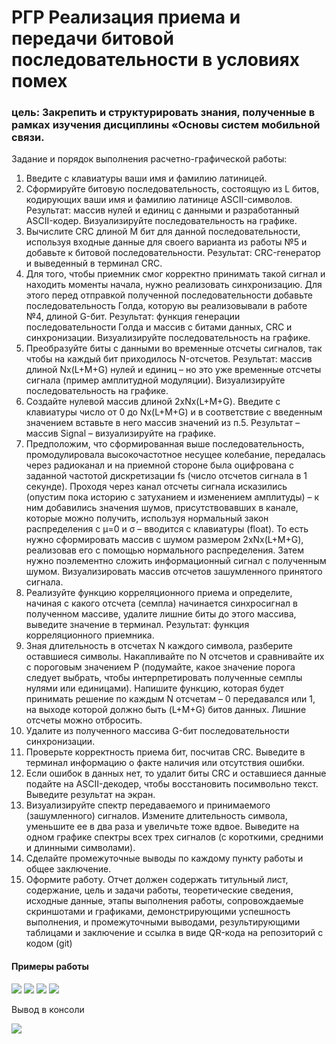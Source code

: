 # РГР  Реализация приема и передачи битовой последовательности в условиях помех

### цель: Закрепить и структурировать знания, полученные в рамках изучения дисциплины «Основы систем мобильной связи.


Задание и порядок выполнения расчетно-графической работы: 
1) Введите с клавиатуры ваши имя и фамилию латиницей.
2) Сформируйте битовую последовательность, состоящую из L
битов, кодирующих ваши имя и фамилию латинице ASCII-символов.
Результат: массив нулей и единиц с данными и разработанный ASCII-кодер.
Визуализируйте последовательность на графике.
3) Вычислите CRC длиной M бит для данной последовательности,
используя входные данные для своего варианта из работы №5 и добавьте к
битовой последовательности. Результат: CRC-генератор и выведенный в
терминал CRC.
4) Для того, чтобы приемник смог корректно принимать такой сигнал
и находить моменты начала, нужно реализовать синхронизацию. Для этого
перед отправкой полученной последовательности добавьте
последовательность Голда, которую вы реализовывали в работе №4, длиной
G-бит. Результат: функция генерации последовательности Голда и массив с
битами данных, CRC и синхронизации. Визуализируйте последовательность
на графике.
5) Преобразуйте биты с данными во временные отсчеты сигналов,
так чтобы на каждый бит приходилось N-отсчетов. Результат: массив длиной
Nx(L+M+G) нулей и единиц – но это уже временные отсчеты сигнала (пример
амплитудной модуляции). Визуализируйте последовательность на графике.
6) Создайте нулевой массив длиной 2хNx(L+M+G). Введите с
клавиатуры число от 0 до Nx(L+M+G) и в соответствие с введенным
значением вставьте в него массив значений из п.5. Результат – массив Signal –
визуализируйте на графике.
7) Предположим, что сформированная выше последовательность,
промодулировала высокочастотное несущее колебание, передалась через
радиоканал и на приемной стороне была оцифрована с заданной частотой
дискретизации fs (число отсчетов сигнала в 1 секунде). Проходя через канал
отсчеты сигнала исказились (опустим пока историю с затуханием и
изменением амплитуды) – к ним добавились значения шумов,
присутствовавших в канале, которые можно получить, используя нормальный
закон распределения с μ=0 и σ – вводится с клавиатуры (float). То есть нужно
сформировать массив с шумом размером 2хNx(L+M+G), реализовав его с
помощью нормального распределения.
Затем нужно поэлементно сложить информационный сигнал с
полученным шумом. Визуализировать массив отсчетов зашумленного
принятого сигнала.
8) Реализуйте функцию корреляционного приема и определите, начиная
с какого отсчета (семпла) начинается синхросигнал в полученном
массиве, удалите лишние биты до этого массива, выведите значение
в терминал. Результат: функция корреляционного приемника.
9) Зная длительность в отсчетах N каждого символа, разберите
оставшиеся символы. Накапливайте по N отсчетов и сравнивайте их
с пороговым значением P (подумайте, какое значение порога следует
выбрать, чтобы интерпретировать полученные семплы нулями или
единицами). Напишите функцию, которая будет принимать решение
по каждым N отсчетам – 0 передавался или 1, на выходе которой
должно быть (L+M+G) битов данных. Лишние отсчеты можно
отбросить.
10) Удалите из полученного массива G-бит последовательности
синхронизации.
11) Проверьте корректность приема бит, посчитав CRC. Выведите в
терминал информацию о факте наличия или отсутствия ошибки.
12) Если ошибок в данных нет, то удалит биты CRC и оставшиеся
данные подайте на ASCII-декодер, чтобы восстановить посимвольно
текст. Выведите результат на экран.
13) Визуализируйте спектр передаваемого и принимаемого
(зашумленного) сигналов. Измените длительность символа,
уменьшите ее в два раза и увеличьте тоже вдвое. Выведите на одном
графике спектры всех трех сигналов (с короткими, средними и
длинными символами).
14) Сделайте промежуточные выводы по каждому пункту работы и
общее заключение.
15) Оформите работу. Отчет должен содержать титульный лист,
содержание, цель и задачи работы, теоретические сведения,
исходные данные, этапы выполнения работы, сопровождаемые
скриншотами и графиками, демонстрирующими успешность
выполнения, и промежуточными выводами, результирующими
таблицами и заключение и ссылка в виде QR-кода на репозиторий
с кодом (git)


#### Примеры работы 

<img src="1.jpg">

<img src="2.jpg">

<img src="3.jpg">

<img src="4.jpg">

Вывод в консоли

<img src="5.jpg">